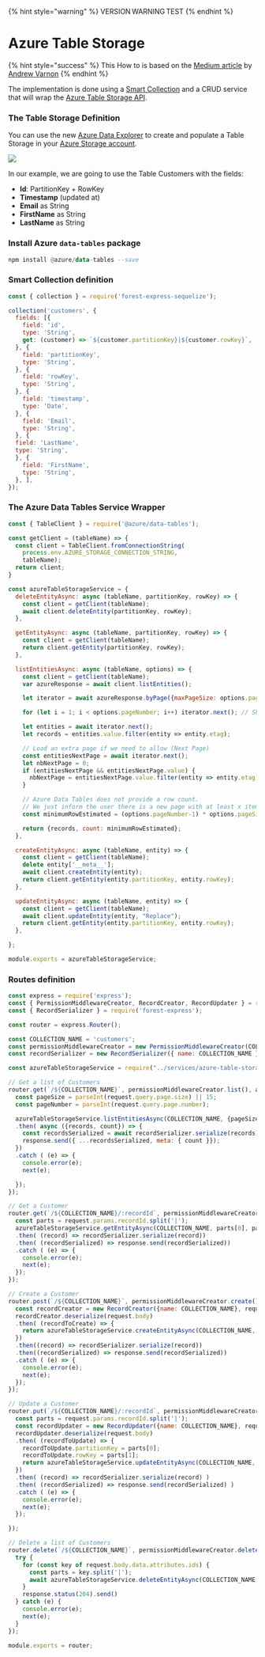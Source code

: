 {% hint style="warning" %}
VERSION WARNING TEST
{% endhint %}

# Azure Table Storage

{% hint style="success" %}
This How to is based on the [Medium article](https://avarnon.medium.com/exposing-azure-table-storage-through-forest-admin-2d601752f9b1) by [Andrew Varnon](https://avarnon.medium.com/)
{% endhint %}

The implementation is done using a [Smart Collection](https://docs.forestadmin.com/documentation/reference-guide/collections/create-a-smart-collection) and a CRUD service that will wrap the [Azure Table Storage API](https://docs.microsoft.com/en-us/rest/api/storageservices/table-service-rest-api).

### The Table Storage Definition

You can use the new [Azure Data Explorer](https://azure.microsoft.com/en-us/services/data-explorer/) to create and populate a Table Storage in your [Azure Storage account](https://docs.microsoft.com/en-us/azure/storage/common/storage-account-overview).&#x20;

![](<../../.gitbook/assets/image (515).png>)

In our example, we are going to use the Table Customers with the fields:

* **Id**: PartitionKey + RowKey
* **Timestamp** (updated at)
* **Email** as String
* **FirstName** as String
* **LastName** as String

### Install Azure `data-tables` package

```haskell
npm install @azure/data-tables --save
```

### Smart Collection definition

```javascript
const { collection } = require('forest-express-sequelize');

collection('customers', {
  fields: [{
    field: 'id',
    type: 'String',
    get: (customer) => `${customer.partitionKey}|${customer.rowKey}`,
  }, {
    field: 'partitionKey',
    type: 'String',
  }, {
    field: 'rowKey',
    type: 'String',
  }, {
    field: 'timestamp',
    type: 'Date',
  }, {
    field: 'Email',
    type: 'String',
  }, {
  field: 'LastName',
  type: 'String',
  }, {
    field: 'FirstName',
    type: 'String',
  }, ],
});
```

### The Azure Data Tables Service Wrapper

```javascript
const { TableClient } = require('@azure/data-tables');

const getClient = (tableName) => {
  const client = TableClient.fromConnectionString(
    process.env.AZURE_STORAGE_CONNECTION_STRING,
    tableName);
  return client;
}

const azureTableStorageService = {
  deleteEntityAsync: async (tableName, partitionKey, rowKey) => {
    const client = getClient(tableName);
    await client.deleteEntity(partitionKey, rowKey);
  },

  getEntityAsync: async (tableName, partitionKey, rowKey) => {
    const client = getClient(tableName);
    return client.getEntity(partitionKey, rowKey);
  },

  listEntitiesAsync: async (tableName, options) => {
    const client = getClient(tableName);
    var azureResponse = await client.listEntities();

    let iterator = await azureResponse.byPage({maxPageSize: options.pageSize});

    for (let i = 1; i < options.pageNumber; i++) iterator.next(); // Skip pages

    let entities = await iterator.next();
    let records = entities.value.filter(entity => entity.etag);

    // Load an extra page if we need to allow (Next Page)
    const entitiesNextPage = await iterator.next();
    let nbNextPage = 0;
    if (entitiesNextPage && entitiesNextPage.value) {
      nbNextPage = entitiesNextPage.value.filter(entity => entity.etag).length;
    }

    // Azure Data Tables does not provide a row count.
    // We just inform the user there is a new page with at least x items
    const minimumRowEstimated = (options.pageNumber-1) * options.pageSize + records.length + nbNextPage;

    return {records, count: minimumRowEstimated};
  },

  createEntityAsync: async (tableName, entity) => {
    const client = getClient(tableName);
    delete entity['__meta__'];
    await client.createEntity(entity);
    return client.getEntity(entity.partitionKey, entity.rowKey);
  },

  updateEntityAsync: async (tableName, entity) => {
    const client = getClient(tableName);
    await client.updateEntity(entity, "Replace");
    return client.getEntity(entity.partitionKey, entity.rowKey);
  },

};

module.exports = azureTableStorageService;
```

### Routes definition

```javascript
const express = require('express');
const { PermissionMiddlewareCreator, RecordCreator, RecordUpdater } = require('forest-express');
const { RecordSerializer } = require('forest-express');

const router = express.Router();

const COLLECTION_NAME = 'customers';
const permissionMiddlewareCreator = new PermissionMiddlewareCreator(COLLECTION_NAME);
const recordSerializer = new RecordSerializer({ name: COLLECTION_NAME });

const azureTableStorageService = require("../services/azure-table-storage-service");

// Get a list of Customers
router.get(`/${COLLECTION_NAME}`, permissionMiddlewareCreator.list(), async (request, response, next) => {
  const pageSize = parseInt(request.query.page.size) || 15;
  const pageNumber = parseInt(request.query.page.number);

  azureTableStorageService.listEntitiesAsync(COLLECTION_NAME, {pageSize, pageNumber})
  .then( async ({records, count}) => {
    const recordsSerialized = await recordSerializer.serialize(records);
    response.send({ ...recordsSerialized, meta: { count }});
  })
  .catch ( (e) => {
    console.error(e);
    next(e);

  });
});

// Get a Customer
router.get(`/${COLLECTION_NAME}/:recordId`, permissionMiddlewareCreator.details(), async (request, response, next) => {
  const parts = request.params.recordId.split('|');
  azureTableStorageService.getEntityAsync(COLLECTION_NAME, parts[0], parts[1])
  .then( (record) => recordSerializer.serialize(record))
  .then( (recordSerialized) => response.send(recordSerialized))
  .catch ( (e) => {
    console.error(e);
    next(e);
  });
});

// Create a Customer
router.post(`/${COLLECTION_NAME}`, permissionMiddlewareCreator.create(), async (request, response, next) => {
  const recordCreator = new RecordCreator({name: COLLECTION_NAME}, request.user, request.query);
  recordCreator.deserialize(request.body)
  .then( (recordToCreate) => {
    return azureTableStorageService.createEntityAsync(COLLECTION_NAME, recordToCreate);
  })
  .then((record) => recordSerializer.serialize(record))
  .then((recordSerialized) => response.send(recordSerialized))
  .catch ( (e) => {
    console.error(e);
    next(e);
  });
});

// Update a Customer
router.put(`/${COLLECTION_NAME}/:recordId`, permissionMiddlewareCreator.update(), async (request, response, next) => {
  const parts = request.params.recordId.split('|');
  const recordUpdater = new RecordUpdater({name: COLLECTION_NAME}, request.user, request.query);
  recordUpdater.deserialize(request.body)
  .then( (recordToUpdate) => {
    recordToUpdate.partitionKey = parts[0];
    recordToUpdate.rowKey = parts[1];
    return azureTableStorageService.updateEntityAsync(COLLECTION_NAME, recordToUpdate);
  })
  .then( (record) => recordSerializer.serialize(record) )
  .then( (recordSerialized) => response.send(recordSerialized) )
  .catch ( (e) => {
    console.error(e);
    next(e);
  });

});

// Delete a list of Customers
router.delete(`/${COLLECTION_NAME}`, permissionMiddlewareCreator.delete(), async (request, response, next) => {
  try {
    for (const key of request.body.data.attributes.ids) {
      const parts = key.split('|');
      await azureTableStorageService.deleteEntityAsync(COLLECTION_NAME, parts[0], parts[1]);
    }
    response.status(204).send()
  } catch (e) {
    console.error(e);
    next(e);
  }
});

module.exports = router;
```
